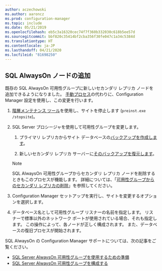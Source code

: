 ```yaml
---
author: aczechowski
ms.author: aaroncz
ms.prod: configuration-manager
ms.topic: include
ms.date: 05/21/2019
ms.openlocfilehash: eb5c3a16320cec74f7f360b332030c618b5ee57d
ms.sourcegitcommit: bbf820c35414bf2cba356f30fe047c1a34c5384d
ms.translationtype: HT
ms.contentlocale: ja-JP
ms.lasthandoff: 04/21/2020
ms.locfileid: "81698250"
---
```

## <a name="add-a-sql-alwayson-node"></a><a name="bkmk_sqlao"></a> SQL AlwaysOn ノードの追加

<!--3127336-->

既存の SQL AlwaysOn 可用性グループに新しいセカンダリ レプリカ ノードを追加できるようになりました。 [手動プロセス](../../../../servers/deploy/configure/configure-aoag.md#bkmk_sync)の代わりに、Configuration Manager 設定を使用し、この変更を行います。

1. [階層メンテナンス ツール](../../../../servers/manage/hierarchy-maintenance-tool-preinst.exe.md)を使用し、サイトを停止します (`preinst.exe /stopsite`)。

1. SQL Server プロシージャを使用して可用性グループを変更します。

    1. プライマリ レプリカからサイト データベースの[バックアップを作成します](https://docs.microsoft.com/sql/relational-databases/backup-restore/create-a-full-database-backup-sql-server?view=sql-server-2017)。

    1. 新しいセカンダリ レプリカ サーバーに[そのバックアップを復元します](https://docs.microsoft.com/sql/relational-databases/backup-restore/restore-a-database-backup-using-ssms?view=sql-server-2017)。

    > [!Note]  
    > SQL AlwaysOn 可用性グループからセカンダリ レプリカ ノードを削除するときもこのプロセスが機能します。 詳細については、「[可用性グループからのセカンダリ レプリカの削除](https://docs.microsoft.com/sql/database-engine/availability-groups/windows/remove-a-secondary-replica-from-an-availability-group-sql-server?view=sql-server-2017)」を参照してください。

1. Configuration Manager セットアップを実行し、サイトを変更するオプションを選択します。

1. データベース名として可用性グループ リスナーの名前を指定します。 リスナーで標準以外のネットワーク ポートが使用されている場合、それも指定します。 この操作によって、各ノードが正しく構成されます。 また、データベースの復旧プロセスが開始されます。

SQL AlwaysOn の Configuration Manager サポートについては、次の記事をご覧ください。

- [SQL Server AlwaysOn 可用性グループを使用するための準備](../../../../servers/deploy/configure/sql-server-alwayson-for-a-highly-available-site-database.md)
- [SQL Server AlwaysOn 可用性グループを構成する](../../../../servers/deploy/configure/configure-aoag.md)
